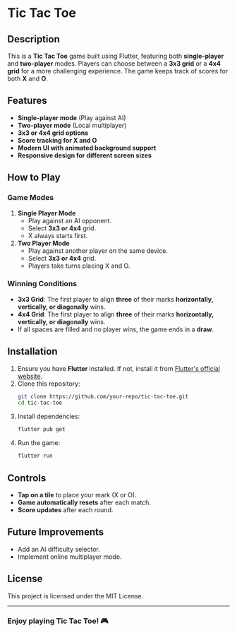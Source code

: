 # Tic Tac Toe

## Description

This is a **Tic Tac Toe** game built using Flutter, featuring both **single-player** and **two-player** modes. Players can choose between a **3x3 grid** or a **4x4 grid** for a more challenging experience. The game keeps track of scores for both **X** and **O**.

## Features

- **Single-player mode** (Play against AI)
- **Two-player mode** (Local multiplayer)
- **3x3 or 4x4 grid options**
- **Score tracking for X and O**
- **Modern UI with animated background support**
- **Responsive design for different screen sizes**

## How to Play

### **Game Modes**

1. **Single Player Mode**
   - Play against an AI opponent.
   - Select **3x3 or 4x4** grid.
   - X always starts first.
2. **Two Player Mode**
   - Play against another player on the same device.
   - Select **3x3 or 4x4** grid.
   - Players take turns placing X and O.

### **Winning Conditions**

- **3x3 Grid**: The first player to align **three** of their marks **horizontally, vertically, or diagonally** wins.
- **4x4 Grid**: The first player to align **three** of their marks **horizontally, vertically, or diagonally** wins.
- If all spaces are filled and no player wins, the game ends in a **draw**.

## Installation

1. Ensure you have **Flutter** installed. If not, install it from [Flutter's official website](https://flutter.dev/docs/get-started/install).
2. Clone this repository:
   ```sh
   git clone https://github.com/your-repo/tic-tac-toe.git
   cd tic-tac-toe
   ```
3. Install dependencies:
   ```sh
   flutter pub get
   ```
4. Run the game:
   ```sh
   flutter run
   ```

## Controls

- **Tap on a tile** to place your mark (X or O).
- **Game automatically resets** after each match.
- **Score updates** after each round.

## Future Improvements

- Add an AI difficulty selector.
- Implement online multiplayer mode.

## License

This project is licensed under the MIT License.

---

### **Enjoy playing Tic Tac Toe! 🎮**
